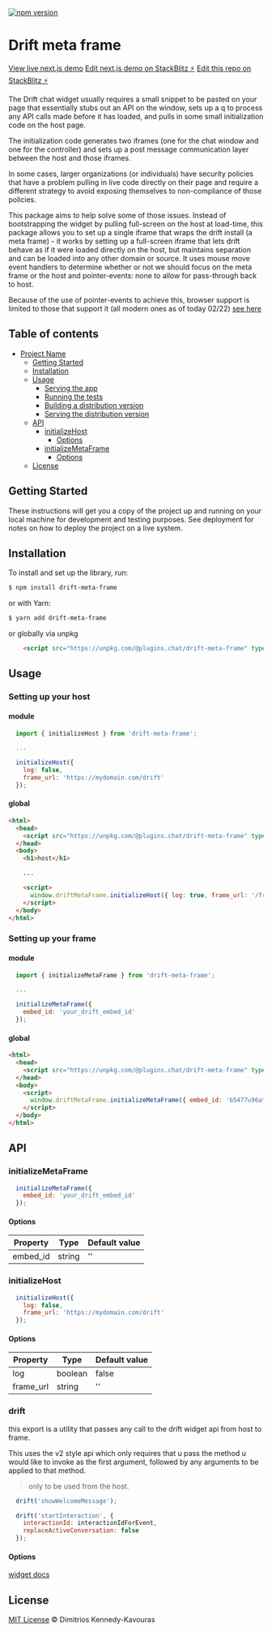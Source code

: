 [![npm version](https://badge.fury.io/js/@plugins.chat%2Fdrift-meta-frame.svg)](https://badge.fury.io/js/@plugins.chat%2Fdrift-meta-frame)

# Drift meta frame

[View live next.js demo](https://meta-frame-demo.vercel.app/)
[Edit next.js demo on StackBlitz ⚡️](https://stackblitz.com/edit/meta-frame-demo)
[Edit this repo on StackBlitz ⚡️](https://stackblitz.com/edit/drift-meta-frame)

The Drift chat widget usually requires a small snippet to be pasted on your page that essentially stubs out an API on the window, sets up a q to process any API calls made before it has loaded, and pulls in some small initialization code on the host page.

The initialization code generates two iframes (one for the chat window and one for the controller) and sets up a post message communication layer between the host and those iframes.

In some cases, larger organizations (or individuals) have security policies that have a problem pulling in live code directly on their page and require a different strategy to avoid exposing themselves to non-compliance of those policies.

This package aims to help solve some of those issues. Instead of bootstrapping the widget by pulling full-screen on the host at load-time, this package allows you to set up a single iframe that wraps the drift install (a meta frame) - it works by setting up a full-screen iframe that lets drift behave as if it were loaded directly on the host, but maintains separation and can be loaded into any other domain or source. It uses mouse move event handlers to determine whether or not we should focus on the meta frame or the host and pointer-events: none to allow for pass-through back to host.

Because of the use of pointer-events to achieve this, browser support is limited to those that support it (all modern ones as of today 02/22) [see here](https://caniuse.com/pointer-events)

## Table of contents

- [Project Name](#project-name)
  - [Getting Started](#getting-started)
  - [Installation](#installation)
  - [Usage](#usage)
    - [Serving the app](#serving-the-app)
    - [Running the tests](#running-the-tests)
    - [Building a distribution version](#building-a-distribution-version)
    - [Serving the distribution version](#serving-the-distribution-version)
  - [API](#api)
    - [initializeHost](#initializeHost)
      - [Options](#options)
    - [initializeMetaFrame](#initializeMetaFrame)
      - [Options](#options)
  - [License](#license)

## Getting Started

These instructions will get you a copy of the project up and running on your local machine for development and testing purposes. See deployment for notes on how to deploy the project on a live system.

## Installation

To install and set up the library, run:

```sh
$ npm install drift-meta-frame
```

or with Yarn:

```sh
$ yarn add drift-meta-frame
```

or globally via unpkg

```html
    <script src="https://unpkg.com/@plugins.chat/drift-meta-frame" type="text/javascript"></script>
```

## Usage

### Setting up your host

#### module

```js
  import { initializeHost } from 'drift-meta-frame';

  ...

  initializeHost({
    log: false,
    frame_url: 'https://mydomain.com/drift'
  });
```

#### global

```html
<html>
  <head>
    <script src="https://unpkg.com/@plugins.chat/drift-meta-frame" type="text/javascript"></script>
  </head>
  <body>
    <h1>host</h1>

    ...

    <script>
      window.driftMetaFrame.initializeHost({ log: true, frame_url: '/frame' });
    </script>
  </body>
</html>

```

### Setting up your frame

#### module

```js
  import { initializeMetaFrame } from 'drift-meta-frame';

  ...

  initializeMetaFrame({
    embed_id: 'your_drift_embed_id'
  });
```

#### global

```html
<html>
  <head>
    <script src="https://unpkg.com/@plugins.chat/drift-meta-frame" type="text/javascript"></script>
  </head>
  <body>
    <script>
      window.driftMetaFrame.initializeMetaFrame({ embed_id: '65477u96atme' });
    </script>
  </body>
</html>

```

## API

### initializeMetaFrame

```js
  initializeMetaFrame({
    embed_id: 'your_drift_embed_id'
  });
```

#### Options

| Property | Type   | Default value |
| -------- | ------ | ------------- |
| embed_id | string | ''            |

### initializeHost

```js
  initializeHost({
    log: false,
    frame_url: 'https://mydomain.com/drift'
  });
```

#### Options

| Property  | Type    | Default value |
| --------- | ------- | ------------- |
| log       | boolean | false         |
| frame_url | string  | ''            |

### drift

this export is a utility that passes any call to the drift widget api from host to frame.

This uses the v2 style api which only requires that u pass the method u would like to invoke as the first argument, followed by any arguments to be applied to that method.

> only to be used from the host.

```js
  drift('showWelcomeMessage');

  drift('startInteraction', {
    interactionId: interactionIdForEvent,
    replaceActiveConversation: false
  });
```

#### Options

[widget docs](https://devdocs.drift.com/docs/widget-start)

## License

[MIT License](LICENSE.md) © Dimitrios Kennedy-Kavouras

